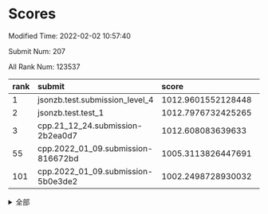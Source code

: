 # Scores

Modified Time: 2022-02-02 10:57:40

Submit Num: 207

All Rank Num: 123537

| rank |               submit               |       score        |       sigma        | pk_num |
| :--- | :--------------------------------- | :----------------- | :----------------- | :----- |
| 1    | jsonzb.test.submission_level_4     | 1012.9601552128448 | 0.8073088895020563 | 2389   |
| 2    | jsonzb.test.test_1                 | 1012.7976732425265 | 0.8151676802865523 | 2389   |
| 3    | cpp.21_12_24.submission-2b2ea0d7   | 1012.608083639633  | 0.7937047273851502 | 2388   |
| 55   | cpp.2022_01_09.submission-816672bd | 1005.3113826447691 | 0.7139027825745482 | 2391   |
| 101  | cpp.2022_01_09.submission-5b0e3de2 | 1002.2498728930032 | 0.7177182378603202 | 2384   |


<details>
<summary>全部</summary>

| rank |                 submit                 |       score        |       sigma        | pk_num |
| :--- | :------------------------------------- | :----------------- | :----------------- | :----- |
| 1    | jsonzb.test.submission_level_4         | 1012.9601552128448 | 0.8073088895020563 | 2389   |
| 2    | jsonzb.test.test_1                     | 1012.7976732425265 | 0.8151676802865523 | 2389   |
| 3    | cpp.21_12_24.submission-2b2ea0d7       | 1012.608083639633  | 0.7937047273851502 | 2388   |
| 4    | gobigger.level_3.submission_level_3_17 | 1011.5639438244583 | 0.7866351457648786 | 2387   |
| 5    | gobigger.level_3.submission_level_3_35 | 1011.1998334965859 | 0.7758721292415343 | 2389   |
| 6    | gobigger.level_3.submission_level_3_24 | 1010.8968382093326 | 0.7552840766107768 | 2384   |
| 7    | gobigger.level_3.submission_level_3_27 | 1010.873165153047  | 0.7714961853499477 | 2390   |
| 8    | gobigger.level_3.submission_level_3_32 | 1010.8648338889928 | 0.7526371922117556 | 2390   |
| 9    | gobigger.level_3.submission_level_3_34 | 1010.8516668427287 | 0.7928054621322576 | 2391   |
| 10   | gobigger.level_3.submission_level_3_5  | 1010.7312129091828 | 0.7640560044049641 | 2386   |
| 11   | gobigger.level_3.submission_level_3_16 | 1010.7222724227577 | 0.7781742826704167 | 2385   |
| 12   | gobigger.level_3.submission_level_3_43 | 1010.6676296401889 | 0.7981151027676723 | 2387   |
| 13   | gobigger.level_3.submission_level_3_40 | 1010.5845050814407 | 0.7509933237003091 | 2387   |
| 14   | gobigger.level_3.submission_level_3_0  | 1010.5616685555385 | 0.7735426312962028 | 2392   |
| 15   | gobigger.level_3.submission_level_3_44 | 1010.5587778946513 | 0.7647861628448723 | 2390   |
| 16   | gobigger.level_3.submission_level_3_31 | 1010.5037641151449 | 0.7589117627578869 | 2390   |
| 17   | gobigger.level_3.submission_level_3_20 | 1010.4234413207375 | 0.7491298780212666 | 2388   |
| 18   | gobigger.level_3.submission_level_3_7  | 1010.4200360156865 | 0.7552071851976018 | 2386   |
| 19   | gobigger.level_3.submission_level_3_22 | 1010.298121536998  | 0.7670917801540154 | 2392   |
| 20   | gobigger.level_3.submission_level_3_18 | 1010.2154591674192 | 0.7531418610877529 | 2384   |
| 21   | gobigger.level_3.submission_level_3_37 | 1010.2086956461395 | 0.7486344417045316 | 2384   |
| 22   | gobigger.level_3.submission_level_3_28 | 1010.2033335740331 | 0.7555898655389118 | 2387   |
| 23   | gobigger.level_3.submission_level_3_23 | 1010.1263334753872 | 0.7535415134901338 | 2383   |
| 24   | gobigger.level_3.submission_level_3_9  | 1010.0985162838851 | 0.7865700325177087 | 2388   |
| 25   | gobigger.level_3.submission_level_3_3  | 1010.0702769880943 | 0.7470115936822058 | 2391   |
| 26   | gobigger.level_3.submission_level_3_41 | 1010.0685774375388 | 0.7566376322825678 | 2390   |
| 27   | gobigger.level_3.submission_level_3_49 | 1010.0371191693946 | 0.7623921123060227 | 2386   |
| 28   | gobigger.level_3.submission_level_3_39 | 1010.0205132401995 | 0.7499937884855169 | 2387   |
| 29   | gobigger.level_3.submission_level_3_30 | 1009.9747010219144 | 0.7669967747856961 | 2391   |
| 30   | gobigger.level_3.submission_level_3_33 | 1009.8887185912743 | 0.7514038185870315 | 2386   |
| 31   | gobigger.level_3.submission_level_3_2  | 1009.8286074112485 | 0.7649647613221918 | 2386   |
| 32   | gobigger.level_3.submission_level_3_13 | 1009.7631597061585 | 0.7341822146106847 | 2386   |
| 33   | gobigger.level_3.submission_level_3_19 | 1009.6163072306344 | 0.7448669973179205 | 2385   |
| 34   | gobigger.level_3.submission_level_3_25 | 1009.5793917973369 | 0.7757738304962452 | 2391   |
| 35   | gobigger.level_3.submission_level_3_47 | 1009.530462955414  | 0.744137823616306  | 2390   |
| 36   | gobigger.level_3.submission_level_3_29 | 1009.4799231963801 | 0.7437084048986459 | 2383   |
| 37   | gobigger.level_3.submission_level_3_42 | 1009.471884535806  | 0.7684620341763579 | 2386   |
| 38   | gobigger.level_3.submission_level_3_46 | 1009.4403856335007 | 0.758112212502426  | 2390   |
| 39   | gobigger.level_3.submission_level_3_10 | 1009.4342351118603 | 0.7528014753170319 | 2388   |
| 40   | gobigger.level_3.submission_level_3_21 | 1009.4067633702173 | 0.7462472694459805 | 2382   |
| 41   | gobigger.level_3.submission_level_3_26 | 1009.313959983951  | 0.7583570516532588 | 2387   |
| 42   | gobigger.level_3.submission_level_3_1  | 1009.3094194325653 | 0.7533697113015599 | 2389   |
| 43   | gobigger.level_3.submission_level_3_8  | 1009.3009957150446 | 0.7536725337842473 | 2390   |
| 44   | gobigger.level_3.submission_level_3_15 | 1009.227397882367  | 0.7600969871933195 | 2387   |
| 45   | gobigger.level_3.submission_level_3_36 | 1009.1784657795464 | 0.7404185462713242 | 2386   |
| 46   | gobigger.level_3.submission_level_3_48 | 1009.1557379346235 | 0.7430155131355183 | 2387   |
| 47   | gobigger.level_3.submission_level_3_45 | 1009.0569631845514 | 0.7485467999127281 | 2389   |
| 48   | gobigger.level_3.submission_level_3_4  | 1009.0564455881165 | 0.7392913756561514 | 2394   |
| 49   | gobigger.level_3.submission_level_3_38 | 1009.0381099520392 | 0.75037455193683   | 2384   |
| 50   | gobigger.level_3.submission_level_3_11 | 1009.0123629096452 | 0.7480250532268418 | 2391   |
| 51   | gobigger.level_3.submission_level_3_14 | 1008.8306415858926 | 0.7454139731597449 | 2389   |
| 52   | gobigger.level_3.submission_level_3_6  | 1008.0419028942861 | 0.7207326474143866 | 2389   |
| 53   | gobigger.level_3.submission_level_3_12 | 1007.3067047133098 | 0.7336929783983835 | 2387   |
| 54   | gobigger.level_1.submission_level_1_36 | 1005.6756753158863 | 0.7166634215222698 | 2392   |
| 55   | cpp.2022_01_09.submission-816672bd     | 1005.3113826447691 | 0.7139027825745482 | 2391   |
| 56   | gobigger.level_1.submission_level_1_16 | 1005.0316844318277 | 0.7285481169735644 | 2386   |
| 57   | gobigger.level_1.submission_level_1_27 | 1004.8861787517295 | 0.7263080864927515 | 2387   |
| 58   | gobigger.level_1.submission_level_1_40 | 1004.7172415934407 | 0.7316534612704697 | 2381   |
| 59   | gobigger.level_1.submission_level_1_10 | 1004.1802292839899 | 0.7086992269992253 | 2380   |
| 60   | gobigger.level_1.submission_level_1_1  | 1004.1292712771058 | 0.7075953503806699 | 2385   |
| 61   | gobigger.level_1.submission_level_1_38 | 1004.0035987194879 | 0.7131891221386364 | 2386   |
| 62   | gobigger.level_1.submission_level_1_35 | 1003.9907390615566 | 0.7287044333447489 | 2389   |
| 63   | gobigger.level_1.submission_level_1_22 | 1003.9865902334599 | 0.7130378067980446 | 2394   |
| 64   | gobigger.level_1.submission_level_1_20 | 1003.9761523581293 | 0.7029336121692371 | 2385   |
| 65   | gobigger.level_1.submission_level_1_5  | 1003.9670303436011 | 0.7160693374921788 | 2387   |
| 66   | gobigger.level_1.submission_level_1_25 | 1003.891211874494  | 0.7281249191016776 | 2391   |
| 67   | gobigger.level_1.submission_level_1_46 | 1003.832409555859  | 0.7171161092450729 | 2394   |
| 68   | gobigger.level_1.submission_level_1_19 | 1003.8092864077777 | 0.7284723485542217 | 2386   |
| 69   | gobigger.level_1.submission_level_1_12 | 1003.7978114140419 | 0.7207670542971044 | 2390   |
| 70   | gobigger.level_1.submission_level_1_21 | 1003.7648483035299 | 0.724019685621195  | 2383   |
| 71   | gobigger.level_1.submission_level_1_39 | 1003.7582764517649 | 0.7138583967488121 | 2391   |
| 72   | gobigger.level_1.submission_level_1_23 | 1003.7523825222161 | 0.7175770144349874 | 2381   |
| 73   | gobigger.level_1.submission_level_1_18 | 1003.6792826304327 | 0.7166903311260612 | 2391   |
| 74   | gobigger.level_1.submission_level_1_7  | 1003.6137366722435 | 0.7248641831797036 | 2389   |
| 75   | gobigger.level_1.submission_level_1_24 | 1003.5319595391287 | 0.7174758385164988 | 2386   |
| 76   | gobigger.level_1.submission_level_1_31 | 1003.5085098334263 | 0.7105746363828666 | 2386   |
| 77   | gobigger.level_1.submission_level_1_15 | 1003.4737454205433 | 0.7120178714964875 | 2392   |
| 78   | gobigger.level_1.submission_level_1_42 | 1003.4587047066908 | 0.7116290986103909 | 2389   |
| 79   | gobigger.level_1.submission_level_1_43 | 1003.4475421254346 | 0.7143977893152061 | 2389   |
| 80   | gobigger.level_1.submission_level_1_26 | 1003.3903950126814 | 0.7189380511719636 | 2387   |
| 81   | gobigger.level_1.submission_level_1_13 | 1003.3570812666337 | 0.7155775425257841 | 2386   |
| 82   | gobigger.level_1.submission_level_1_29 | 1003.2987890535409 | 0.7169553459800867 | 2388   |
| 83   | gobigger.level_1.submission_level_1_44 | 1003.2464038371975 | 0.720043762557436  | 2388   |
| 84   | gobigger.level_1.submission_level_1_4  | 1003.2424005690737 | 0.7286121751494025 | 2389   |
| 85   | gobigger.level_1.submission_level_1_37 | 1003.2319309862406 | 0.7241921307843255 | 2388   |
| 86   | gobigger.level_1.submission_level_1_34 | 1003.183682039918  | 0.7165325820534185 | 2391   |
| 87   | gobigger.level_1.submission_level_1_2  | 1003.1473986801806 | 0.7247093584929215 | 2392   |
| 88   | gobigger.level_1.submission_level_1_0  | 1003.1462154828777 | 0.7037585491687985 | 2387   |
| 89   | gobigger.level_1.submission_level_1_48 | 1003.09713554739   | 0.7211059335787999 | 2388   |
| 90   | gobigger.level_1.submission_level_1_32 | 1003.04022310081   | 0.7199146649905184 | 2387   |
| 91   | gobigger.level_1.submission_level_1_41 | 1003.0005278829949 | 0.7212133426193192 | 2386   |
| 92   | gobigger.level_1.submission_level_1_30 | 1002.8576663850031 | 0.7158862262879647 | 2381   |
| 93   | gobigger.level_1.submission_level_1_47 | 1002.777606009438  | 0.7193721387804903 | 2384   |
| 94   | gobigger.level_1.submission_level_1_45 | 1002.7536912678873 | 0.7135476769448912 | 2390   |
| 95   | gobigger.level_1.submission_level_1_3  | 1002.5144576745046 | 0.7138168035558821 | 2386   |
| 96   | gobigger.level_1.submission_level_1_49 | 1002.5136425475623 | 0.7178492904882807 | 2385   |
| 97   | gobigger.level_1.submission_level_1_28 | 1002.4999650595616 | 0.7136486860066011 | 2386   |
| 98   | gobigger.level_1.submission_level_1_8  | 1002.3804561218224 | 0.7114602625485021 | 2388   |
| 99   | gobigger.level_1.submission_level_1_6  | 1002.3468578837073 | 0.7116646728418172 | 2387   |
| 100  | gobigger.level_1.submission_level_1_9  | 1002.2554687401433 | 0.7197689608531861 | 2391   |
| 101  | cpp.2022_01_09.submission-5b0e3de2     | 1002.2498728930032 | 0.7177182378603202 | 2384   |
| 102  | gobigger.level_1.submission_level_1_17 | 1002.2216364636191 | 0.7109382589992099 | 2382   |
| 103  | gobigger.level_1.submission_level_1_14 | 1002.15957047828   | 0.7096278706493606 | 2390   |
| 104  | gobigger.level_1.submission_level_1_11 | 1001.9210881256034 | 0.7102368011384036 | 2386   |
| 105  | gobigger.level_1.submission_level_1_33 | 1001.4475521612844 | 0.7146761856072595 | 2395   |
| 106  | gobigger.random.submission_random_24   | 997.3400164337204  | 0.7070162207508365 | 2382   |
| 107  | gobigger.random.submission_random_44   | 997.0052986591545  | 0.7013234218836631 | 2386   |
| 108  | gobigger.random.submission_random_32   | 996.9658323804948  | 0.7072034128638837 | 2382   |
| 109  | gobigger.random.submission_random_40   | 996.7173200769772  | 0.7241535188458172 | 2385   |
| 110  | gobigger.random.submission_random_15   | 996.6743314825928  | 0.7102334170685567 | 2389   |
| 111  | gobigger.random.submission_random_12   | 996.6110755454577  | 0.7172532885122682 | 2387   |
| 112  | gobigger.random.submission_random_23   | 996.5441293653419  | 0.7186083700237408 | 2388   |
| 113  | gobigger.random.submission_random_36   | 996.5063021247729  | 0.7064638893334485 | 2383   |
| 114  | gobigger.random.submission_random_27   | 996.4905916366865  | 0.7061504829128479 | 2392   |
| 115  | gobigger.random.submission_random_17   | 996.4209658967447  | 0.7418489378858846 | 2389   |
| 116  | gobigger.random.submission_random_42   | 996.351759994481   | 0.7098430778557236 | 2389   |
| 117  | gobigger.random.submission_random_37   | 996.2948768836361  | 0.7019424384054183 | 2392   |
| 118  | gobigger.random.submission_random_10   | 996.2873428136296  | 0.7100896902725432 | 2386   |
| 119  | gobigger.random.submission_random_5    | 996.1957311928688  | 0.6943131203013259 | 2392   |
| 120  | gobigger.random.submission_random_11   | 996.1768356211101  | 0.7108849929265131 | 2389   |
| 121  | gobigger.random.submission_random_30   | 996.1440027352218  | 0.7273697518682013 | 2387   |
| 122  | gobigger.random.submission_random_4    | 996.1056743149176  | 0.7118769879032244 | 2387   |
| 123  | gobigger.random.submission_random_46   | 996.1046927675079  | 0.709579689912592  | 2386   |
| 124  | gobigger.random.submission_random_9    | 996.0322061210142  | 0.6983275887155529 | 2389   |
| 125  | gobigger.random.submission_random_26   | 996.0237671561837  | 0.7119748642084835 | 2386   |
| 126  | gobigger.random.submission_random_45   | 995.9958243676367  | 0.7081704557457973 | 2385   |
| 127  | gobigger.random.submission_random_19   | 995.99090615686    | 0.6994619329895504 | 2378   |
| 128  | gobigger.random.submission_random_47   | 995.9337681754066  | 0.7015466938665793 | 2389   |
| 129  | gobigger.random.submission_random_49   | 995.9319521698393  | 0.7040751637631276 | 2389   |
| 130  | gobigger.random.submission_random_34   | 995.8733790912904  | 0.7136976806434797 | 2389   |
| 131  | gobigger.random.submission_random_0    | 995.8224828748564  | 0.7309174552692269 | 2385   |
| 132  | gobigger.random.submission_random_29   | 995.7313281877636  | 0.721607483461289  | 2388   |
| 133  | gobigger.random.submission_random_1    | 995.7247768826198  | 0.6985986545612641 | 2388   |
| 134  | gobigger.random.submission_random_13   | 995.6920786226931  | 0.7028001623622947 | 2387   |
| 135  | gobigger.random.submission_random_28   | 995.6822754662724  | 0.703127403431473  | 2388   |
| 136  | gobigger.random.submission_random_41   | 995.6399770708558  | 0.6967976694600001 | 2386   |
| 137  | gobigger.random.submission_random_22   | 995.5521060233901  | 0.7201402923715536 | 2386   |
| 138  | gobigger.random.submission_random_48   | 995.510084709847   | 0.7200434773752032 | 2385   |
| 139  | gobigger.random.submission_random_6    | 995.4541823762378  | 0.7067873098018683 | 2386   |
| 140  | gobigger.random.submission_random_16   | 995.4259786405648  | 0.7109809431060045 | 2386   |
| 141  | gobigger.random.submission_random_20   | 995.4014582151626  | 0.7272741192354134 | 2393   |
| 142  | gobigger.random.submission_random_31   | 995.3114511102889  | 0.7263929302099544 | 2390   |
| 143  | gobigger.random.submission_random_21   | 995.1961919774589  | 0.707254349706089  | 2387   |
| 144  | gobigger.random.submission_random_35   | 995.1710669206743  | 0.7020082833352798 | 2387   |
| 145  | gobigger.random.submission_random_43   | 995.1527953546087  | 0.7260635386553214 | 2384   |
| 146  | gobigger.random.submission_random_8    | 995.1395333366034  | 0.7107577750094185 | 2378   |
| 147  | gobigger.random.submission_random_33   | 995.0975731018204  | 0.6970807002980105 | 2387   |
| 148  | gobigger.random.submission_random_39   | 995.0390635059921  | 0.7096986053656015 | 2386   |
| 149  | gobigger.random.submission_random_18   | 994.8961316128032  | 0.7320454652780483 | 2384   |
| 150  | gobigger.random.submission_random_38   | 994.869944556584   | 0.7161925765955476 | 2389   |
| 151  | gobigger.random.submission_random_7    | 994.8626479176025  | 0.705584583157029  | 2388   |
| 152  | gobigger.random.submission_random_14   | 994.7181380767234  | 0.7113844963817172 | 2385   |
| 153  | gobigger.random.submission_random_25   | 994.3800559687494  | 0.7143501683130414 | 2392   |
| 154  | gobigger.random.submission_random_2    | 994.3303357226982  | 0.728939408742879  | 2385   |
| 155  | gobigger.level_2.submission_level_2_36 | 994.1305518220704  | 0.7242633006137006 | 2385   |
| 156  | gobigger.level_2.submission_level_2_16 | 993.9155714510364  | 0.7285365484525897 | 2389   |
| 157  | gobigger.level_2.submission_level_2_31 | 993.840069619287   | 0.7312882896315109 | 2387   |
| 158  | gobigger.random.submission_random_3    | 993.7580132153192  | 0.7381300630101143 | 2387   |
| 159  | gobigger.level_2.submission_level_2_20 | 993.6379233667799  | 0.7464310483640464 | 2385   |
| 160  | gobigger.level_2.submission_level_2_11 | 993.3063152426384  | 0.7394918367322647 | 2385   |
| 161  | gobigger.level_2.submission_level_2_6  | 993.262431032533   | 0.7180437581371664 | 2388   |
| 162  | gobigger.level_2.submission_level_2_39 | 993.1326776137912  | 0.7460965907493146 | 2385   |
| 163  | gobigger.level_2.submission_level_2_48 | 993.0760551074601  | 0.7404012255542664 | 2381   |
| 164  | gobigger.level_2.submission_level_2_15 | 993.0262151100743  | 0.7494858829638005 | 2382   |
| 165  | gobigger.level_2.submission_level_2_24 | 992.8992420011897  | 0.7391770102252577 | 2391   |
| 166  | gobigger.level_2.submission_level_2_23 | 992.8136093907583  | 0.7438264032725338 | 2391   |
| 167  | gobigger.level_2.submission_level_2_4  | 992.7455228056821  | 0.7427614889326617 | 2395   |
| 168  | gobigger.level_2.submission_level_2_43 | 992.7076647148418  | 0.7358469839757841 | 2389   |
| 169  | gobigger.level_2.submission_level_2_17 | 992.6453252288692  | 0.7319843938697628 | 2388   |
| 170  | gobigger.level_2.submission_level_2_1  | 992.6270846414085  | 0.737669246556776  | 2383   |
| 171  | gobigger.level_2.submission_level_2_21 | 992.6052578447227  | 0.7383207804453877 | 2387   |
| 172  | gobigger.level_2.submission_level_2_38 | 992.5866788838089  | 0.7438187253599576 | 2388   |
| 173  | gobigger.level_2.submission_level_2_40 | 992.5140176028592  | 0.720065850951015  | 2387   |
| 174  | gobigger.level_2.submission_level_2_34 | 992.4311101835906  | 0.7416485532384425 | 2383   |
| 175  | gobigger.level_2.submission_level_2_41 | 992.3897816613251  | 0.7422828396958682 | 2390   |
| 176  | gobigger.level_2.submission_level_2_44 | 992.3122961046035  | 0.7333166011106494 | 2387   |
| 177  | gobigger.level_2.submission_level_2_2  | 992.1986869132955  | 0.7383836208021074 | 2385   |
| 178  | gobigger.level_2.submission_level_2_19 | 992.1867034529181  | 0.728260599640715  | 2387   |
| 179  | gobigger.level_2.submission_level_2_26 | 992.1843671847012  | 0.7617202601553601 | 2384   |
| 180  | gobigger.level_2.submission_level_2_3  | 992.182744692424   | 0.7217215450311882 | 2389   |
| 181  | gobigger.level_2.submission_level_2_46 | 992.1047505156183  | 0.7349990676737032 | 2386   |
| 182  | gobigger.level_2.submission_level_2_30 | 992.1007755134284  | 0.757706430580459  | 2386   |
| 183  | gobigger.level_2.submission_level_2_12 | 992.0990726980369  | 0.7483572577998189 | 2387   |
| 184  | gobigger.level_2.submission_level_2_10 | 992.0382572841164  | 0.7594727417182571 | 2386   |
| 185  | gobigger.level_2.submission_level_2_0  | 992.0299387578119  | 0.7768676589483964 | 2383   |
| 186  | gobigger.level_2.submission_level_2_27 | 991.907100735099   | 0.7187694643832273 | 2391   |
| 187  | gobigger.level_2.submission_level_2_5  | 991.8946088002217  | 0.7419997429637948 | 2388   |
| 188  | gobigger.level_2.submission_level_2_9  | 991.8811638963737  | 0.7251466856834136 | 2390   |
| 189  | gobigger.level_2.submission_level_2_42 | 991.727649575055   | 0.7344866905031215 | 2390   |
| 190  | gobigger.level_2.submission_level_2_8  | 991.6508353176943  | 0.7744547136340805 | 2384   |
| 191  | gobigger.level_2.submission_level_2_35 | 991.6429672541611  | 0.7560230355628342 | 2391   |
| 192  | gobigger.level_2.submission_level_2_49 | 991.6171728011597  | 0.7358953848088919 | 2381   |
| 193  | gobigger.level_2.submission_level_2_29 | 991.5865277263144  | 0.7497264859899272 | 2388   |
| 194  | gobigger.level_2.submission_level_2_37 | 991.4921922935733  | 0.7383800732304208 | 2388   |
| 195  | gobigger.level_2.submission_level_2_45 | 991.4775405884221  | 0.745219032206248  | 2382   |
| 196  | gobigger.level_2.submission_level_2_28 | 991.3205147168158  | 0.7481836527415446 | 2384   |
| 197  | gobigger.level_2.submission_level_2_13 | 991.2747814413567  | 0.7441428496738336 | 2390   |
| 198  | gobigger.level_2.submission_level_2_22 | 991.2600976731354  | 0.7467258988663461 | 2384   |
| 199  | gobigger.level_2.submission_level_2_33 | 991.2004517274198  | 0.7438047406901078 | 2388   |
| 200  | gobigger.level_2.submission_level_2_25 | 991.082082160276   | 0.7547901096816519 | 2385   |
| 201  | gobigger.level_2.submission_level_2_7  | 991.018710547448   | 0.7662591713775285 | 2385   |
| 202  | gobigger.level_2.submission_level_2_14 | 990.8670353495665  | 0.7482284628748674 | 2386   |
| 203  | gobigger.level_2.submission_level_2_18 | 990.3786485641716  | 0.7870787498859777 | 2384   |
| 204  | gobigger.level_2.submission_level_2_32 | 990.3182065132993  | 0.7583456077189339 | 2388   |
| 205  | gobigger.level_2.submission_level_2_47 | 989.4111616768853  | 0.7672227113464859 | 2388   |
| 206  | gobigger.none.submission_none_1        | 977.4237194845704  | 1.3233025459847436 | 2383   |
| 207  | gobigger.none.submission_none_0        | 976.3496543992351  | 1.4375199390890323 | 2385   |

</details>